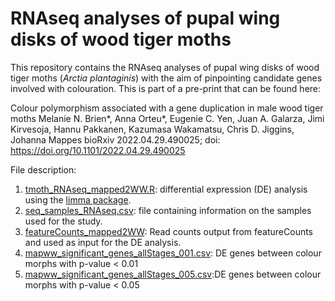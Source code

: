 # RNAseq analyses of pupal wing disks of wood tiger moths

This repository contains the RNAseq analyses of pupal wing disks of wood tiger moths (*Arctia plantaginis*) with the aim of pinpointing candidate genes involved with colouration. This is part of a pre-print that can be found here: 

Colour polymorphism associated with a gene duplication in male wood tiger moths
Melanie N. Brien*, Anna Orteu*, Eugenie C. Yen, Juan A. Galarza, Jimi Kirvesoja, Hannu Pakkanen, Kazumasa Wakamatsu, Chris D. Jiggins, Johanna Mappes
bioRxiv 2022.04.29.490025; doi: https://doi.org/10.1101/2022.04.29.490025


File description: 
1. [tmoth_RNAseq_mapped2WW.R](tmoth_RNAseq_mapped2WW.R): differential expression (DE) analysis using the [limma package](http://bioconductor.org/packages/release/bioc/html/limma.html). 
2. [seq_samples_RNAseq.csv](seq_samples_RNAseq.csv): file containing information on the samples used for the study. 
3. [featureCounts_mapped2WW](featureCounts_mapped2WW): Read counts output from featureCounts and used as input for the DE analysis.
4. [mapww_significant_genes_allStages_001.csv](mapww_significant_genes_allStages_001.csv): DE genes between colour morphs with p-value < 0.01
5. [mapww_significant_genes_allStages_005.csv](mapww_significant_genes_allStages_005.csv):DE genes between colour morphs with p-value < 0.05 